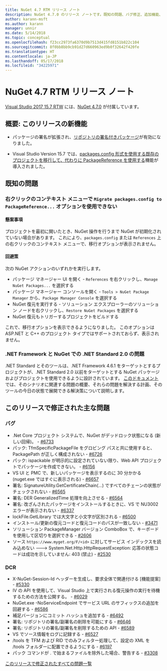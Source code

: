 ```yaml
---
title: NuGet 4.7 RTM リリース ノート
description: NuGet 4.7.0 のリリース ノートです。既知の問題、バグ修正、追加機能、および DCR を含みます。
author: karann-msft
ms.author: karann
manager: unnir
ms.date: 5/14/2018
ms.topic: conceptual
ms.openlocfilehash: f23cc2973fa6370d9b7513d415fd8151b822c104
ms.sourcegitcommit: 8f0bb8bb9cb91d27d660963ed9b0f32642f420fe
ms.translationtype: HT
ms.contentlocale: ja-JP
ms.lasthandoff: 05/17/2018
ms.locfileid: "34225971"
---
```

# <a name="nuget-47-rtm-release-notes"></a>NuGet 4.7 RTM リリース ノート

[Visual Studio 2017 15.7 RTW](https://www.visualstudio.com/news/releasenotes/vs2017-relnotes) には、[NuGet 4.7.0](https://dist.nuget.org/win-x86-commandline/v4.7.0/nuget.exe) が付属しています。

## <a name="summary-whats-new-in-this-release"></a>概要: このリリースの新機能

* パッケージの署名が拡張され、[リポジトリの署名付きパッケージ](https://github.com/NuGet/Home/wiki/Repository-Signatures)が有効になりました。

* Visual Studio Version 15.7 では、[packages.config 形式を使用する既存のプロジェクトを移行して、代わりに PackageReference を使用する](https://docs.microsoft.com/en-us/nuget/reference/migrate-packages-config-to-package-reference)機能が導入されました。

## <a name="known-issues"></a>既知の問題

### <a name="the-migrate-packagesconfig-to-packagereference-option-is-not-available-in-the-right-click-context-menu"></a>右クリックのコンテキスト メニューで `Migrate packages.config to PackageReference...` オプションを使用できない

#### <a name="issue"></a>懸案事項

プロジェクトを最初に開いたとき、NuGet 操作を行うまで NuGet が初期化されていない場合があります。 これにより、`packages.config` または `References` 上の右クリックのコンテキスト メニューで、移行オプションが表示されません。

#### <a name="workaround"></a>回避策

次の NuGet アクションのいずれかを実行します。
* パッケージ マネージャー UI を開く - `References` を右クリックし、`Manage NuGet Packages...` を選択する
* パッケージ マネージャー コンソールを開く - `Tools > NuGet Package Manager` から、`Package Manager Console` を選択する
* NuGet 復元を実行する - ソリューション エクスプローラーのソリューション ノードを右クリックし、`Restore NuGet Packages` を選択する
* NuGet 復元もトリガーするプロジェクトをビルドする

これで、移行オプションを表示できるようになりました。 このオプションは ASP.NET と C++ のプロジェクト タイプではサポートされておらず、表示されません。

### <a name="issues-with-net-standard-20-with-net-framework--nuget"></a>.NET Framework と NuGet での .NET Standard 2.0 の問題

.NET Standard とそのツールは、.NET Framework 4.6.1 をターゲットとするプロジェクトが、.NET Standard 2.0 以前をターゲットとする NuGet パッケージおよびプロジェクトを使用できるように設計されています。 [このドキュメント](https://github.com/dotnet/standard/issues/481)では、そのシナリオに関連する問題の概要、それらの問題を解決する計画、そのツールの今日の状態で展開できる解決策について説明します。

## <a name="top-issues-fixed-in-this-release"></a>このリリースで修正された主な問題

### <a name="bugs"></a>バグ

* .Net Core プロジェクト システムで、NuGet がデッドロック状態になる (新しい回帰)。 - [#6733](https://github.com/NuGet/Home/issues/6733)
* パック: TfmSpecificPackageFile をグロビング パスと共に使用すると、PackagePath が正しく構成されない - [#6726](https://github.com/NuGet/Home/issues/6726)
* パック: ispackable が明示的に設定されていない限り、Web API プロジェクトでパッケージを作成できない。 - [#6156](https://github.com/NuGet/Home/issues/6156)
* VS UI と PMC で、新しいパッケージを表示するのに 30 分かかる (nuget.exe ではすぐに表示される) - [#6657](https://github.com/NuGet/Home/issues/6657)
* 署名: SignatureUtility.GetCertificateChain(...) ですべてのチェーンの状態がチェックされない - [#6565](https://github.com/NuGet/Home/issues/6565)
* 署名: DER GeneralizedTime 処理を向上させる - [#6564](https://github.com/NuGet/Home/issues/6564)
* 署名: 改ざんされたパッケージをインストールするときに、VS で NU3002 エラーが表示されない - [#6337](https://github.com/NuGet/Home/issues/6337)
* lockFile.GetLibrary では大文字と小文字が区別される - [#6500](https://github.com/NuGet/Home/issues/6500)
* インストール/更新の復元コードと復元コードのパスが一致しない - [#3471](https://github.com/NuGet/Home/issues/3471)
* ソリューション PackageManager バージョン ComboBox で、キーボードを使用して区切りを選択できる - [#2606](https://github.com/NuGet/Home/issues/2606)
* ソース `https://www.myget.org/F/<id>` に対してサービス インデックスを読み込めない ---> System.Net.Http.HttpRequestException: 応答の状態コードは成功を示していません: 403 (禁止) - [#2530](https://github.com/NuGet/Home/issues/2530)

### <a name="dcrs"></a>DCR

* X-NuGet-Session-Id ヘッダーを生成し、要求全体で関連付ける [機能提案] - [#5330](https://github.com/NuGet/Home/issues/5330)
* IV の API を使用して、Visual Studio 上で実行される復元操作の実行を待機するための方法を公開する。 - [#6029](https://github.com/NuGet/Home/issues/6029)
* NuGet.exe -NoServiceEndpoint でサービス URL のサフィックスの追加を回避する - [#6586](https://github.com/NuGet/Home/issues/6586)
* 補足バージョンにコミット ハッシュを追加する - [#6492](https://github.com/NuGet/Home/issues/6492)
* 署名: リポジトリの署名/副署名の削除を可能にする - [#6646](https://github.com/NuGet/Home/issues/6646)
* 署名: リポジトリの署名/副署名を削除するための API - [#6589](https://github.com/NuGet/Home/issues/6589)
* VS でソース情報をログに記録する - [#6527](https://github.com/NuGet/Home/issues/6527)
* /tools を TFM および RID でのみフィルター処理して、設定の XML を /tools フォルダーに配置できるようにする - [#6197](https://github.com/NuGet/Home/issues/6197)
* パック コマンドが . で始まるファイルを除外した場合、警告する  - [#3308](https://github.com/NuGet/Home/issues/3308)

[このリリースで修正されたすべての問題一覧](https://github.com/NuGet/Home/issues?q=is%3Aissue+is%3Aclosed+milestone%3A%224.7")
